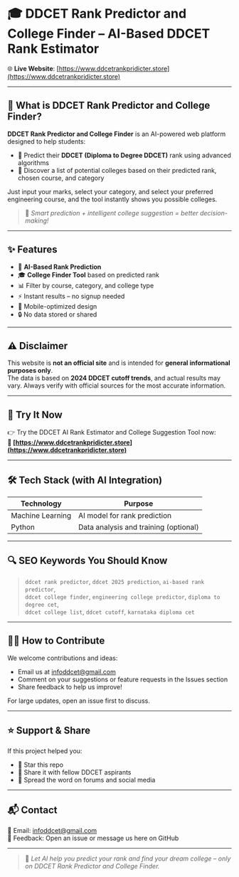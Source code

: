 # 🎓 DDCET Rank Predictor and College Finder – AI-Based DDCET Rank Estimator

🌐 **Live Website**: [https://www.ddcetrankpridicter.store](https://www.ddcetrankpridicter.store)

---

## 🚀 What is DDCET Rank Predictor and College Finder?

**DDCET Rank Predictor and College Finder** is an AI-powered web platform designed to help students:

- 🧠 Predict their **DDCET (Diploma to Degree DDCET)** rank using advanced algorithms
- 🏫 Discover a list of potential colleges based on their predicted rank, chosen course, and category

Just input your marks, select your category, and select your preferred engineering course, and the tool instantly shows you possible colleges.

> 🎯 *Smart prediction + intelligent college suggestion = better decision-making!*

---

## ✨ Features

- 🤖 **AI-Based Rank Prediction**
- 🎓 **College Finder Tool** based on predicted rank
- 📊 Filter by course, category, and college type
- ⚡ Instant results – no signup needed
- 📱 Mobile-optimized design
- 🔒 No data stored or shared

---

## ⚠️ Disclaimer

This website is **not an official site** and is intended for **general informational purposes only**.  
The data is based on **2024 DDCET cutoff trends**, and actual results may vary. Always verify with official sources for the most accurate information.

---

## 🌟 Try It Now

👉 Try the DDCET AI Rank Estimator and College Suggestion Tool now:  
**🔗 [https://www.ddcetrankpridicter.store](https://www.ddcetrankpridicter.store)**

---

## 🛠 Tech Stack (with AI Integration)

| Technology        | Purpose                                 |
|-------------------|------------------------------------------|
| Machine Learning  | AI model for rank prediction             |
| Python            | Data analysis and training (optional)    |

---

## 🔍 SEO Keywords You Should Know

> `ddcet rank predictor`, `ddcet 2025 prediction`, `ai-based rank predictor`,  
> `ddcet college finder`, `engineering college predictor`, `diploma to degree cet`,  
> `ddcet college list`, `ddcet cutoff`, `karnataka diploma cet`

---

## 🧑‍💻 How to Contribute

We welcome contributions and ideas:

- Email us at [infoddcet@gmail.com](mailto:infoddcet@gmail.com)
- Comment on your suggestions or feature requests in the Issues section
- Share feedback to help us improve!

For large updates, open an issue first to discuss.

---

## ⭐ Support & Share

If this project helped you:

- 🌟 Star this repo
- 🔗 Share it with fellow DDCET aspirants
- 📢 Spread the word on forums and social media

---

## 📬 Contact

📧 Email: [infoddcet@gmail.com](mailto:infoddcet@gmail.com)  
💬 Feedback: Open an issue or message us here on GitHub

---

> 🔮 *Let AI help you predict your rank and find your dream college – only on DDCET Rank Predictor and College Finder.*
